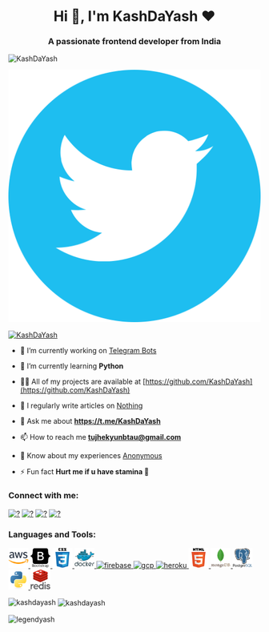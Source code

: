 <h1 align="center">Hi 👋, I'm KashDaYash ❤️</h1>
<h3 align="center">A passionate frontend developer from India</h3>

<p align="left"> <img src="https://komarev.com/ghpvc/?username=kashdayash&label=Profile%20views&color=0e75b6&style=flat" alt="KashDaYash" /> </p>

<p align="left"> <a href="https://github.com/ryo-ma/github-profile-trophy"><img src="/twitter_social_icon.svg" alt="KashDaYash" /></a> </p>

<p align="left"> <a href="https://twitter.com/?" target="blank"><img src="https://img.shields.io/twitter/follow/??logo=twitter&style=for-the-badge" alt="KashDaYash" /></a> </p>

- 🔭 I’m currently working on [Telegram Bots](https://t.me/YaaraRobot)

- 🌱 I’m currently learning **Python**

- 👨‍💻 All of my projects are available at [https://github.com/KashDaYash](https://github.com/KashDaYash)

- 📝 I regularly write articles on [Nothing](Nothing)

- 💬 Ask me about **https://t.me/KashDaYash**

- 📫 How to reach me **tujhekyunbtau@gmail.com**

- 📄 Know about my experiences [Anonymous](Anonymous)

- ⚡ Fun fact **Hurt me if u have stamina 🥵**

<h3 align="left">Connect with me:</h3>
<p align="left">
<a href="https://twitter.com/?" target="blank"><img align="center" src="https://raw.githubusercontent.com/rahuldkjain/github-profile-readme-generator/master/src/images/icons/Social/twitter.svg" alt="?" height="30" width="40" /></a>
<a href="https://fb.com/?" target="blank"><img align="center" src="https://raw.githubusercontent.com/rahuldkjain/github-profile-readme-generator/master/src/images/icons/Social/facebook.svg" alt="?" height="30" width="40" /></a>
<a href="https://instagram.com/?" target="blank"><img align="center" src="https://raw.githubusercontent.com/rahuldkjain/github-profile-readme-generator/master/src/images/icons/Social/instagram.svg" alt="?" height="30" width="40" /></a>
<a href="https://www.youtube.com/c/?" target="blank"><img align="center" src="https://raw.githubusercontent.com/rahuldkjain/github-profile-readme-generator/master/src/images/icons/Social/youtube.svg" alt="?" height="30" width="40" /></a>
</p>

<h3 align="left">Languages and Tools:</h3>
<p align="left"> <a href="https://aws.amazon.com" target="_blank" rel="noreferrer"> <img src="https://raw.githubusercontent.com/devicons/devicon/master/icons/amazonwebservices/amazonwebservices-original-wordmark.svg" alt="aws" width="40" height="40"/> </a> <a href="https://getbootstrap.com" target="_blank" rel="noreferrer"> <img src="https://raw.githubusercontent.com/devicons/devicon/master/icons/bootstrap/bootstrap-plain-wordmark.svg" alt="bootstrap" width="40" height="40"/> </a> <a href="https://www.w3schools.com/css/" target="_blank" rel="noreferrer"> <img src="https://raw.githubusercontent.com/devicons/devicon/master/icons/css3/css3-original-wordmark.svg" alt="css3" width="40" height="40"/> </a> <a href="https://www.docker.com/" target="_blank" rel="noreferrer"> <img src="https://raw.githubusercontent.com/devicons/devicon/master/icons/docker/docker-original-wordmark.svg" alt="docker" width="40" height="40"/> </a> <a href="https://firebase.google.com/" target="_blank" rel="noreferrer"> <img src="https://www.vectorlogo.zone/logos/firebase/firebase-icon.svg" alt="firebase" width="40" height="40"/> </a> <a href="https://cloud.google.com" target="_blank" rel="noreferrer"> <img src="https://www.vectorlogo.zone/logos/google_cloud/google_cloud-icon.svg" alt="gcp" width="40" height="40"/> </a> <a href="https://heroku.com" target="_blank" rel="noreferrer"> <img src="https://www.vectorlogo.zone/logos/heroku/heroku-icon.svg" alt="heroku" width="40" height="40"/> </a> <a href="https://www.w3.org/html/" target="_blank" rel="noreferrer"> <img src="https://raw.githubusercontent.com/devicons/devicon/master/icons/html5/html5-original-wordmark.svg" alt="html5" width="40" height="40"/> </a> <a href="https://www.mongodb.com/" target="_blank" rel="noreferrer"> <img src="https://raw.githubusercontent.com/devicons/devicon/master/icons/mongodb/mongodb-original-wordmark.svg" alt="mongodb" width="40" height="40"/> </a> <a href="https://www.postgresql.org" target="_blank" rel="noreferrer"> <img src="https://raw.githubusercontent.com/devicons/devicon/master/icons/postgresql/postgresql-original-wordmark.svg" alt="postgresql" width="40" height="40"/> </a> <a href="https://www.python.org" target="_blank" rel="noreferrer"> <img src="https://raw.githubusercontent.com/devicons/devicon/master/icons/python/python-original.svg" alt="python" width="40" height="40"/> </a> <a href="https://redis.io" target="_blank" rel="noreferrer"> <img src="https://raw.githubusercontent.com/devicons/devicon/master/icons/redis/redis-original-wordmark.svg" alt="redis" width="40" height="40"/> </a> </p>

<p><img align="left" src="https://github-readme-stats.vercel.app/api/top-langs?username=kashdayash&show_icons=true&locale=en&layout=compact" alt="kashdayash" /></p>

<p>&nbsp;<img align="center" src="https://github-readme-stats.vercel.app/api?username=kashdayash&show_icons=true&locale=en" alt="kashdayash" /></p>

<p><img align="center" src="https://github-readme-streak-stats.herokuapp.com/?user=kashdayash&" alt="legendyash" /></p>
